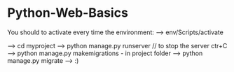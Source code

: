# Python-Web-Basics

You should to activate every time the environment:
--> env/Scripts/activate

--> cd myproject
--> python manage.py runserver    // to stop the server ctr+C
--> python manage.py makemigrations - in project folder 
--> python manage.py migrate
--> :)
